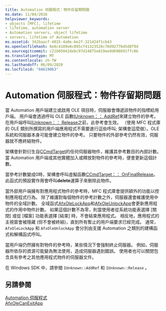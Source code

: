 ```yaml
---
title: Automation 伺服程式：物件存留期問題
ms.date: 11/04/2016
helpviewer_keywords:
- objects [MFC], lifetime
- lifetime, automation server
- Automation servers, object lifetime
- servers, lifetime of Automation
ms.assetid: 342baacf-4015-4a0e-be2f-321424f1cb43
ms.openlocfilehash: 6e8c4189e8c895cf41323528c70d9277645d8f9d
ms.sourcegitcommit: c21b05042debc97d14875e019ee9d698691ffc0b
ms.translationtype: MT
ms.contentlocale: zh-TW
ms.lasthandoff: 06/09/2020
ms.locfileid: "84619063"
---
```

# <a name="automation-servers-object-lifetime-issues"></a>Automation 伺服程式：物件存留期問題

當 Automation 用戶端建立或啟用 OLE 項目時，伺服器會傳遞該物件的指標給用戶端。 用戶端會透過呼叫 OLE 函數[IUnknown：： AddRef](/windows/win32/api/unknwn/nf-unknwn-iunknown-addref)來建立物件的參考。 在用戶端呼叫[IUnknown：： Release](/windows/win32/api/unknwn/nf-unknwn-iunknown-release)之前，此參考會生效。 （使用 MFC 程式庫的 OLE 類別所撰寫的用戶端應用程式不需要進行這些呼叫; 架構會這麼做）。OLE 系統和伺服器本身可能會建立物件的參考。 只要物件的外部參考仍然有效，伺服器就不應終結物件。

架構會針對衍生自[CCmdTarget](reference/ccmdtarget-class.md)的任何伺服器物件，維護其參考數目的內部計數。 當 Automation 用戶端或其他實體加入或釋放對物件的參考時，便會更新這個計數。

當參考計數變成0時，架構會呼叫虛擬函數[CCmdTarget：： OnFinalRelease](reference/ccmdtarget-class.md#onfinalrelease)。 此函式的預設實作用會呼叫**delete**運算子來刪除此物件。

當外部用戶端擁有對應用程式物件的參考時，MFC 程式庫會提供額外的功能以控制應用程式行為。 除了維護對每個物件的參考計數之外，伺服器還會維護使用中物件的全域計數。 全域函式[AfxOleLockApp](reference/application-control.md#afxolelockapp)和[AfxOleUnlockApp](reference/application-control.md#afxoleunlockapp)會更新應用程式的作用中物件計數。 如果這個計數不為零，則當使用者從系統功能表選擇 [關閉] 或從 [檔案] 功能表選擇 [結束] 時，不會結束應用程式。 相反地，應用程式的主視窗會被隱藏 (但不會被終結)，直到所有暫止的用戶端要求已經完成。 通常，`AfxOleLockApp` 和 `AfxOleUnlockApp` 會分別由支援 Automation 之類別的建構函式和解構函式呼叫。

當用戶端仍然擁有對物件的參考時，某些情況下會強制終止伺服器。 例如，伺服器所依存的資源可能變為無法使用，造成伺服器遇到錯誤。 使用者也可以關閉包含具有參考之其他應用程式物件的伺服器文件。

在 Windows SDK 中，請參閱 `IUnknown::AddRef` 和 `IUnknown::Release` 。

## <a name="see-also"></a>另請參閱

[Automation 伺服程式](automation-servers.md)<br/>
[AfxOleCanExitApp](reference/application-control.md#afxolecanexitapp)
